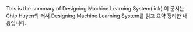 This is the summary of Designing Machine Learning System(link)
이 문서는 Chip Huyen의 저서 Designing Machine Learning System를 읽고 요약 정리한 내용입니다. 
